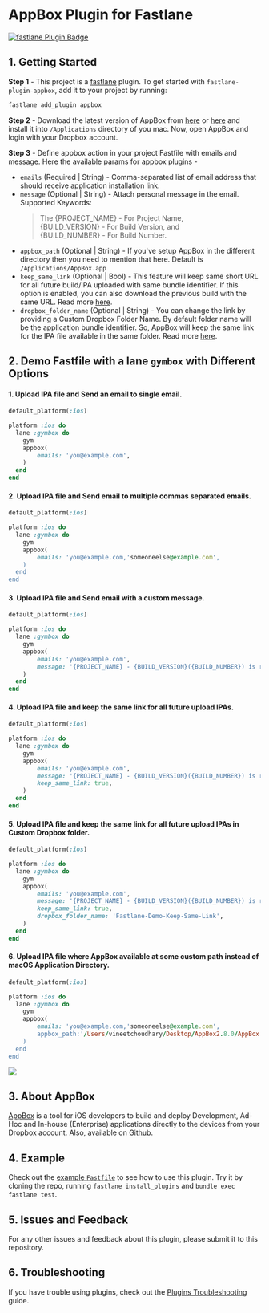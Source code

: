 # AppBox Plugin for Fastlane

[![fastlane Plugin Badge](https://rawcdn.githack.com/fastlane/fastlane/master/fastlane/assets/plugin-badge.svg)](https://rubygems.org/gems/fastlane-plugin-appbox)

## 1. Getting Started

**Step 1** - This project is a [fastlane](https://github.com/fastlane/fastlane) plugin. To get started with `fastlane-plugin-appbox`, add it to your project by running:

```bash
fastlane add_plugin appbox
```

**Step 2** - Download the latest version of AppBox from [here](https://github.com/vineetchoudhary/AppBox-iOSAppsWirelessInstallation/releases) or [here](https://getappbox.com/download) and install it into `/Applications` directory of you mac. Now, open AppBox and login with your Dropbox account.

**Step 3** - Define appbox action in your project Fastfile with emails and message. Here the available params for appbox plugins - 

- `emails` (Required | String) - Comma-separated list of email address that should receive application installation link.
- `message` (Optional | String) - Attach personal message in the email. Supported Keywords:  
    >The {PROJECT_NAME} - For Project Name,    
    >{BUILD_VERSION} - For Build Version, and   
    >{BUILD_NUMBER} - For Build Number.
- `appbox_path` (Optional | String) - If you've setup AppBox in the different directory then you need to mention that here. Default is `/Applications/AppBox.app`
- `keep_same_link` (Optional | Bool) - This feature will keep same short URL for all future build/IPA uploaded with same bundle identifier. If this option is enabled, you can also download the previous build with the same URL. Read more [here](https://docs.getappbox.com/Features/keepsamelink/). 
- `dropbox_folder_name` (Optional | String) - You can change the link by providing a Custom Dropbox Folder Name. By default folder name will be the application bundle identifier. So, AppBox will keep the same link for the IPA file available in the same folder. Read more [here](https://docs.getappbox.com/Features/keepsamelink/).


## 2. Demo Fastfile with a lane `gymbox` with Different Options

#### 1. Upload IPA file and Send an email to single email.

```rb
default_platform(:ios)

platform :ios do
  lane :gymbox do
    gym
    appbox(
        emails: 'you@example.com',
    )
  end
end
```

#### 2. Upload IPA file and Send email to multiple commas separated emails.

```rb
default_platform(:ios)

platform :ios do
  lane :gymbox do
    gym
    appbox(
        emails: 'you@example.com,'someoneelse@example.com',
    )
  end
end
```

#### 3. Upload IPA file and Send email with a custom message.

```rb
default_platform(:ios)

platform :ios do
  lane :gymbox do
    gym
    appbox(
        emails: 'you@example.com',
        message: '{PROJECT_NAME} - {BUILD_VERSION}({BUILD_NUMBER}) is ready to test.',
    )
  end
end
```

#### 4. Upload IPA file and keep the same link for all future upload IPAs.

```rb
default_platform(:ios)

platform :ios do
  lane :gymbox do
    gym
    appbox(
        emails: 'you@example.com',
        message: '{PROJECT_NAME} - {BUILD_VERSION}({BUILD_NUMBER}) is ready to test.',
        keep_same_link: true,
    )
  end
end
```

#### 5. Upload IPA file and keep the same link for all future upload IPAs in Custom Dropbox folder.

```rb
default_platform(:ios)

platform :ios do
  lane :gymbox do
    gym
    appbox(
        emails: 'you@example.com',
        message: '{PROJECT_NAME} - {BUILD_VERSION}({BUILD_NUMBER}) is ready to test.',
        keep_same_link: true,
        dropbox_folder_name: 'Fastlane-Demo-Keep-Same-Link',
    )
  end
end
```

#### 6. Upload IPA file where AppBox available at some custom path instead of macOS Application Directory.

```rb
default_platform(:ios)

platform :ios do
  lane :gymbox do
    gym
    appbox(
        emails: 'you@example.com,'someoneelse@example.com',
        appbox_path:'/Users/vineetchoudhary/Desktop/AppBox2.8.0/AppBox.app',
    )
  end
end
```


![](/AppBox-Fastlane-Demo-Project/AppBoxFastlane.gif)


## 3. About AppBox
[AppBox](https://getappbox.com) is a tool for iOS developers to build and deploy Development, Ad-Hoc and In-house (Enterprise) applications directly to the devices from your Dropbox account. Also, available on [Github](https://github.com/vineetchoudhary/AppBox-iOSAppsWirelessInstallation).

## 4. Example

Check out the [example `Fastfile`](fastlane/Fastfile) to see how to use this plugin. Try it by cloning the repo, running `fastlane install_plugins` and `bundle exec fastlane test`.

## 5. Issues and Feedback
For any other issues and feedback about this plugin, please submit it to this repository.

## 6. Troubleshooting
If you have trouble using plugins, check out the [Plugins Troubleshooting](https://docs.fastlane.tools/plugins/plugins-troubleshooting/) guide.

